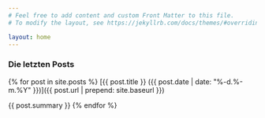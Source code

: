```yaml
---
# Feel free to add content and custom Front Matter to this file.
# To modify the layout, see https://jekyllrb.com/docs/themes/#overriding-theme-defaults

layout: home
---
```



### Die letzten Posts
{% for post in site.posts %}
 [{{ post.title }} ({{ post.date | date: "%-d.%-m.%Y" }})]({{ post.url | prepend: site.baseurl }})
 
 {{ post.summary }}
{% endfor %}
